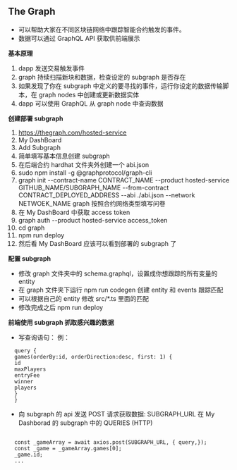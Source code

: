 ## The Graph

- 可以帮助大家在不同区块链网络中跟踪智能合约触发的事件。
- 数据可以通过 GraphQL API 获取供前端展示

**基本原理**

1. dapp 发送交易触发事件
2. graph 持续扫描新块和数据，检查设定的 subgraph 是否存在
3. 如果发现了你在 subgraph 中定义的要寻找的事件，运行你设定的数据传输脚本，在 graph nodes 中创建或更新数据实体
4. dapp 可以使用 GraphQL 从 graph node 中查询数据

**创建部署 subgraph**

1. https://thegraph.com/hosted-service
2. My DashBoard
3. Add Subgraph
4. 简单填写基本信息创建 subgraph
5. 在后端合约 hardhat 文件夹外创建一个 abi.json
6. sudo npm install -g @graphprotocol/graph-cli
7. graph init --contract-name CONTRACT_NAME --product hosted-service GITHUB_NAME/SUBGRAPH_NAME --from-contract CONTRACT_DEPLOYED_ADDRESS --abi ./abi.json --network NETWOEK_NAME graph 按照合约网络类型填写问卷
8. 在 My DashBoard 中获取 access token
9. graph auth --product hosted-service access_token
10. cd graph
11. npm run deploy
12. 然后看 My DashBoard 应该可以看到部署的 subgraph 了

**配置 subgraph**

- 修改 graph 文件夹中的 schema.graphql，设置成你想跟踪的所有变量的 entity
- 在 graph 文件夹下运行 npm run codegen 创建 entity 和 events 跟踪匹配
- 可以根据自己的 entity 修改 src/\*.ts 里面的匹配
- 修改完成之后 npm run deploy

**前端使用 subgraph 抓取感兴趣的数据**

- 写查询语句： 例：

```
  query {
  games(orderBy:id, orderDirection:desc, first: 1) {
  id
  maxPlayers
  entryFee
  winner
  players
  }
  }
```

- 向 subgraph 的 api 发送 POST 请求获取数据: SUBGRAPH_URL 在 My Dashborad 的 subgraph 中的 QUERIES (HTTP)

```

  const _gameArray = await axios.post(SUBGRAPH_URL, { query,});
  const _game = _gameArray.games[0];
  _game.id;
  ...
```
